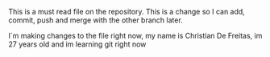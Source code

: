 This is a must read file on the repository.
This is a change so I can add, commit, push and merge with the other branch later.

I´m making changes to the file right now, my name is Christian De Freitas, im 27 years old and im learning git right now
